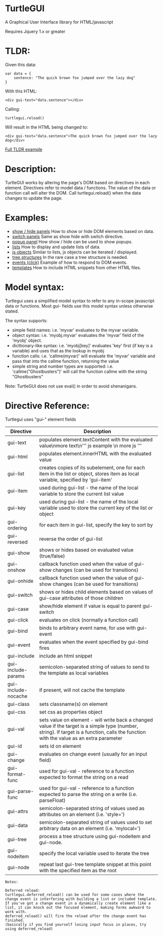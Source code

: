 # TurtleGUI

A Graphical User Interface library for HTML/javascript


Requires Jquery 1.x or greater 


# TLDR:

Given this data:

    var data = {
        sentence: "The quick brown fox jumped over the lazy dog"
    }

With this HTML:

    <div gui-text="data.sentence"></div>

Calling:

    turtlegui.reload()

Will result in the HTML being changed to:

    <div gui-text="data.sentence">The quick brown fox jumped over the lazy dog</div>

[Full TLDR example](examples/tldr.html)


# Description:

TurtleGUI works by altering the page's DOM based on directives in each element.
Directives refer to model data / functions. The value of the data or function call will alter the DOM.
Call turtlegui.reload() when the data changes to update the page.


# Examples:

* [show / hide panels](examples/show_hide.html) How to show or hide DOM elements based on data.
* [switch panels](examples/switch_panels.html) Same as show hide with switch directive.
* [popup panel](examples/popup_panel.html) How show / hide can be used to show popups.
* [lists](examples/lists.html) How to display and update lists of data.
* [js objects](examples/js_objects.html) Similar to lists, js objects can be iterated / displayed.
* [tree structures](examples/tree.html) In the rare case a tree structure is needed.
* [events (click)](examples/events.html) Example of how to respond to DOM events.
* [templates](examples/templates.html) How to include HTML snippets from other HTML files.


# Model syntax:

Turtlegui uses a simplified model syntax to refer to any in-scope javascript data or functions. Most gui- fields use this model syntax unless otherwise stated.

The syntax supports:
* simple field names: i.e. 'myvar' evaluates to the myvar variable.
* object syntax: i.e. 'myobj.myvar' evaluates the 'myvar' field of the 'myobj' object.
* dicttionary-like syntax: i.e. 'myobj[key]' evaluates 'key' first (if key is a variable) and uses that as the lookup in myobj
* function calls: i.e. 'callme(myvar)' will evaluate the 'myvar' variable and pass that into the callme function, returning the value
* simple string and number types are supported: i.e. 'callme("Ghostbusters")' will call the function callme with the string "Ghostbusters"

Note: TurtleGUI does not use eval() in order to avoid shenanigans.


# Directive Reference:

Turtlegui uses "gui-" element fields

Directive        |Description
-----------------|-----------
gui-text|populates element.textContent with the evaluated value\nmore text\n''' js example \n more js '''
gui-html|populates element.innerHTML with the evaluated value
gui-list|creates copies of its subelement, one for each item in the list or object, stores item as local variable, specified by 'gui-item'
gui-item|used during gui-list - the name of the local variable to store the current list value
gui-key|used during gui-list - the name of the local variable used to store the current key of the list or object
gui-ordering|for each item in gui-list, specify the key to sort by
gui-reversed|reverse the order of gui-list
gui-show|shows or hides based on evaluated value (true/false)
gui-onshow|callback function used when the value of gui-show changes (can be used for transitions)
gui-onhide|callback function used when the value of gui-show changes (can be used for transitions)
gui-switch|shows or hides child elements based on values of gui-case attributes of those children
gui-case|show/hide element if value is equal to parent gui-switch
gui-click|evaluates on click (normally a function call)
gui-bind|binds to arbitrary event name, for use with gui-event
gui-event|evaluates when the event specified by gui-bind fires
gui-include|include an html snippet
gui-include-params|semicolon-separated string of values to send to the template as local variables
gui-include-nocache|if present, will not cache the template
gui-class|sets classname(s) on element
gui-css|set css as properties object
gui-val|sets value on element - will write back a changed value if the target is a simple type (number, string). If target is a function, calls the function with the value as an extra parameter
gui-id|sets id on element
gui-change|evaluates on change event (usually for an input field)
gui-format-func|used for gui-val - reference to a function expected to format the string on a read
gui-parse-func|used for gui-val - reference to a function expected to parse the string on a write (i.e. parseFloat)
gui-attrs|semicolon-separated string of values used as attributes on an element (i.e. 'style=')
gui-data|semicolon-separated string of values used to set arbitrary data on an element (i.e. 'mylocal=')
gui-tree|process a tree structure using gui-nodeitem and gui-node.
gui-nodeitem|specify the local variable used to iterate the tree
gui-node|repeat last gui-tree template snippet at this point with the specified item as the root

~~~~
Notes:

Deferred reload:
turtlegui.deferred_reload() can be used for some cases where the change event is interfering with building a list or included template.
If you've got a change event in a dynamically create element like a list, it can knock out the focused element, making forms awkward to work with.
deferred_reload() will fire the reload after the change event has finished.
(basically if you find yourself losing input focus in places, try using deferred_reload)
